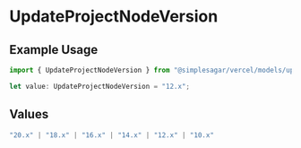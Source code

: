 # UpdateProjectNodeVersion

## Example Usage

```typescript
import { UpdateProjectNodeVersion } from "@simplesagar/vercel/models/updateprojectop.js";

let value: UpdateProjectNodeVersion = "12.x";
```

## Values

```typescript
"20.x" | "18.x" | "16.x" | "14.x" | "12.x" | "10.x"
```